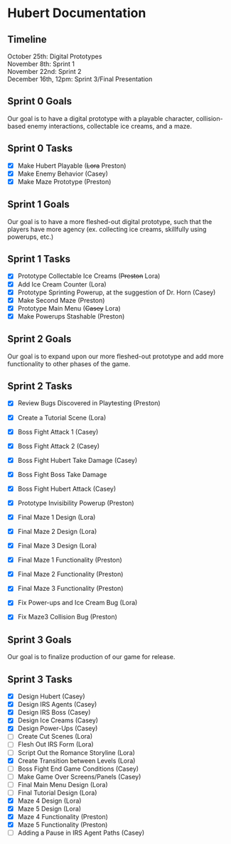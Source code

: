  # Hubert Documentation

## Timeline
October 25th: Digital Prototypes <br>
November 8th: Sprint 1 <br>
November 22nd: Sprint 2 <br>
December 16th, 12pm: Sprint 3/Final Presentation <br>

## Sprint 0 Goals
Our goal is to have a digital prototype with a playable character, collision-based enemy interactions, collectable ice creams, and a maze.
## Sprint 0 Tasks
- [X] Make Hubert Playable (~~Lora~~ Preston)
- [X] Make Enemy Behavior (Casey)
- [X] Make Maze Prototype (Preston)

## Sprint 1 Goals
Our goal is to have a more fleshed-out digital prototype, such that the players have more agency (ex. collecting ice creams, skillfully using powerups, etc.)
## Sprint 1 Tasks
- [X] Prototype Collectable Ice Creams (~~Preston~~ Lora)
- [X] Add Ice Cream Counter (Lora)
- [X] Prototype Sprinting Powerup, at the suggestion of Dr. Horn (Casey)
- [X] Make Second Maze (Preston)
- [X] Prototype Main Menu (~~Casey~~ Lora)
- [X] Make Powerups Stashable (Preston)

## Sprint 2 Goals
Our goal is to expand upon our more fleshed-out prototype and add more functionality to other phases of the game.
## Sprint 2 Tasks
- [X] Review Bugs Discovered in Playtesting (Preston)
- [X] Create a Tutorial Scene (Lora)
- [X] Boss Fight Attack 1 (Casey)
- [X] Boss Fight Attack 2 (Casey)
- [X] Boss Fight Hubert Take Damage (Casey)
- [X] Boss Fight Boss Take Damage
- [X] Boss Fight Hubert Attack (Casey)
- [X] Prototype Invisibility Powerup (Preston)
- [X] Final Maze 1 Design (Lora)
- [X] Final Maze 2 Design (Lora)
- [X] Final Maze 3 Design (Lora)
- [X] Final Maze 1 Functionality (Preston)
- [X] Final Maze 2 Functionality (Preston)
- [X] Final Maze 3 Functionality (Preston)
- [X] Fix Power-ups and Ice Cream Bug (Lora)
- [X] Fix Maze3 Collision Bug (Preston)


## Sprint 3 Goals
Our goal is to finalize production of our game for release.
## Sprint 3 Tasks
- [X] Design Hubert (Casey)
- [X] Design IRS Agents (Casey)
- [X] Design IRS Boss (Casey)
- [X] Design Ice Creams (Casey)
- [X] Design Power-Ups (Casey)
- [ ] Create Cut Scenes (Lora)
- [ ] Flesh Out IRS Form (Lora)
- [ ] Script Out the Romance Storyline (Lora)
- [X] Create Transition between Levels (Lora)
- [ ] Boss Fight End Game Conditions (Casey)
- [ ] Make Game Over Screens/Panels (Casey)
- [ ] Final Main Menu Design (Lora)
- [ ] Final Tutorial Design (Lora)
- [X] Maze 4 Design (Lora)
- [X] Maze 5 Design (Lora)
- [X] Maze 4 Functionality (Preston)
- [X] Maze 5 Functionality (Preston)
- [ ] Adding a Pause in IRS Agent Paths (Casey)
